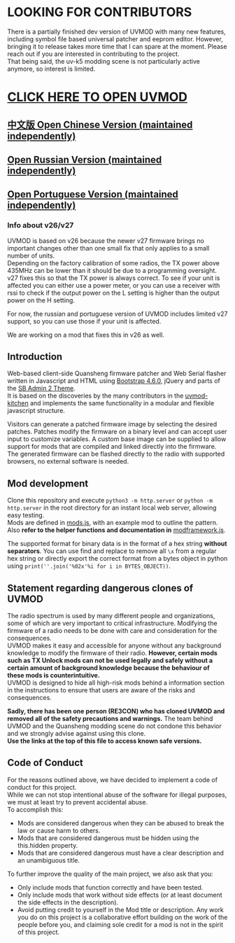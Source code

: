 # LOOKING FOR CONTRIBUTORS
There is a partially finished dev version of UVMOD with many new features, including symbol file based universal patcher and eeprom editor. However, bringing it to release takes more time that I can spare at the moment. Please reach out if you are interested in contributing to the project.  
That being said, the uv-k5 modding scene is not particularly active anymore, so interest is limited. 


# [CLICK HERE TO OPEN UVMOD](https://whosmatt.github.io/uvmod/)
## [中文版 Open Chinese Version (maintained independently)](https://uvmod.xanyi.eu.org/)
## [Open Russian Version (maintained independently)](https://uvmod.valek.net.ru/)
## [Open Portuguese Version (maintained independently)](https://meshtastic.pt/QuanSheng/)

### Info about v26/v27

UVMOD is based on v26 because the newer v27 firmware brings no important changes other than one small fix that only applies to a small number of units.  
Depending on the factory calibration of some radios, the TX power above 435MHz can be lower than it should be due to a programming oversight.  
v27 fixes this so that the TX power is always correct.
To see if your unit is affected you can either use a power meter, or you can use a receiver with rssi to check if the output power on the L setting is higher than the output power on the H setting. 

For now, the russian and portuguese version of UVMOD includes limited v27 support, so you can use those if your unit is affected.  

We are working on a mod that fixes this in v26 as well.  

## Introduction

Web-based client-side Quansheng firmware patcher and Web Serial flasher written in Javascript and HTML using [Bootstrap 4.6.0](https://getbootstrap.com/docs/4.6/getting-started/introduction/), jQuery and parts of the [SB Admin 2 Theme](https://startbootstrap.com/theme/sb-admin-2).  
It is based on the discoveries by the many contributors in the [uvmod-kitchen](https://github.com/amnemonic/Quansheng_UV-K5_Firmware/tree/main/uvmod_kitchen) and implements the same functionality in a modular and flexible javascript structure. 

Visitors can generate a patched firmware image by selecting the desired patches. Patches modify the firmware on a binary level and can accept user input to customize variables. A custom base image can be supplied to allow support for mods that are compiled and linked directly into the firmware.  
The generated firmware can be flashed directly to the radio with supported browsers, no external software is needed. 

## Mod development

Clone this repository and execute `python3 -m http.server` or `python -m http.server` in the root directory for an instant local web server, allowing easy testing.  
Mods are defined in [mods.js](mods.js), with an example mod to outline the pattern.  
Also __refer to the helper functions and documentation in__ [modframework.js](js/modframework.js).  

The supported format for binary data is in the format of a hex string __without separators__. You can use find and replace to remove all `\x` from a regular hex string or directly export the correct format from a bytes object in python using `print(''.join('%02x'%i for i in BYTES_OBJECT))`.

## Statement regarding dangerous clones of UVMOD

The radio spectrum is used by many different people and organizations, some of which are very important to critical infrastructure. Modifying the firmware of a radio needs to be done with care and consideration for the consequences.  
UVMOD makes it easy and accessible for anyone without any background knowledge to modify the firmware of their radio. __However, certain mods such as TX Unlock mods can not be used legally and safely without a certain amount of background knowledge because the behaviour of these mods is counterintuitive.__  
UVMOD is designed to hide all high-risk mods behind a information section in the instructions to ensure that users are aware of the risks and consequences.  

__Sadly, there has been one person (RE3CON) who has cloned UVMOD and removed all of the safety precautions and warnings.__ The team behind UVMOD and the Quansheng modding scene do not condone this behavior and we strongly advise against using this clone.  
__Use the links at the top of this file to access known safe versions.__

## Code of Conduct

For the reasons outlined above, we have decided to implement a code of conduct for this project.  
While we can not stop intentional abuse of the software for illegal purposes, we must at least try to prevent accidental abuse.  
To accomplish this:
- Mods are considered dangerous when they can be abused to break the law or cause harm to others.
- Mods that are considered dangerous must be hidden using the this.hidden property.
- Mods that are considered dangerous must have a clear description and an unambiguous title.  

To further improve the quality of the main project, we also ask that you:
- Only include mods that function correctly and have been tested.  
- Only include mods that work without side effects (or at least document the side effects in the description).  
- Avoid putting credit to yourself in the Mod title or description. Any work you do on this project is a collaborative effort building on the work of the people before you, and claiming sole credit for a mod is not in the spirit of this project.  
